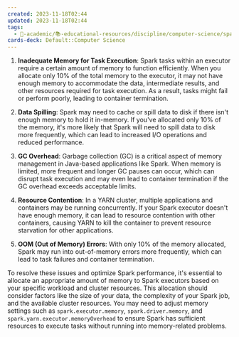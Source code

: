 ```yaml
---
created: 2023-11-18T02:44
updated: 2023-11-18T02:44
tags:
  - 🔴-academic/📚-educational-resources/discipline/computer-science/spark
cards-deck: Default::Computer Science
---
```


1. **Inadequate Memory for Task Execution**: Spark tasks within an executor require a certain amount of memory to function efficiently. When you allocate only 10% of the total memory to the executor, it may not have enough memory to accommodate the data, intermediate results, and other resources required for task execution. As a result, tasks might fail or perform poorly, leading to container termination.

2. **Data Spilling**: Spark may need to cache or spill data to disk if there isn't enough memory to hold it in-memory. If you've allocated only 10% of the memory, it's more likely that Spark will need to spill data to disk more frequently, which can lead to increased I/O operations and reduced performance.

3. **GC Overhead**: Garbage collection (GC) is a critical aspect of memory management in Java-based applications like Spark. When memory is limited, more frequent and longer GC pauses can occur, which can disrupt task execution and may even lead to container termination if the GC overhead exceeds acceptable limits.

4. **Resource Contention**: In a YARN cluster, multiple applications and containers may be running concurrently. If your Spark executor doesn't have enough memory, it can lead to resource contention with other containers, causing YARN to kill the container to prevent resource starvation for other applications.

5. **OOM (Out of Memory) Errors**: With only 10% of the memory allocated, Spark may run into out-of-memory errors more frequently, which can lead to task failures and container termination.

To resolve these issues and optimize Spark performance, it's essential to allocate an appropriate amount of memory to Spark executors based on your specific workload and cluster resources. This allocation should consider factors like the size of your data, the complexity of your Spark job, and the available cluster resources. You may need to adjust memory settings such as `spark.executor.memory`, `spark.driver.memory`, and `spark.yarn.executor.memoryOverhead` to ensure Spark has sufficient resources to execute tasks without running into memory-related problems.


